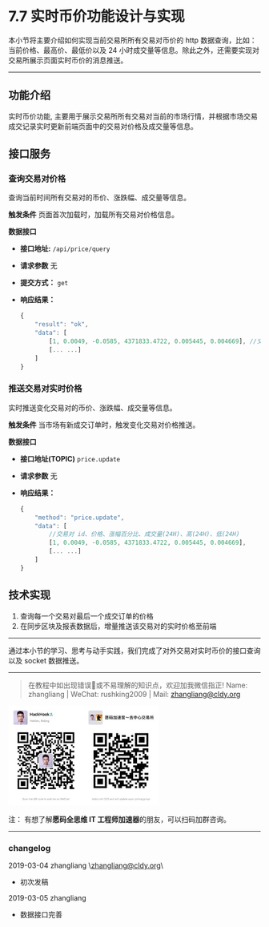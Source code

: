 # 7.7 实时币价功能设计与实现

本小节将主要介绍如何实现当前交易所所有交易对币价的 http 数据查询，比如：当前价格、最高价、最低价以及 24 小时成交量等信息。除此之外，还需要实现对交易所展示页面实时币价的消息推送。

* * *

## 功能介绍

实时币价功能, 主要用于展示交易所所有交易对当前的市场行情，并根据市场交易成交记录实时更新前端页面中的交易对价格及成交量等信息。

## 接口服务

### 查询交易对价格

查询当前时间所有交易对的币价、涨跌幅、成交量等信息。

**触发条件** 页面首次加载时，加载所有交易对价格信息。

**数据接口**

*   **接口地址:** `/api/price/query`
*   **请求参数**
    无
*   **提交方式：** `get`
*   **响应结果：**

    ```js
    {
        "result": "ok",
        "data": [
            [1, 0.0049, -0.0585, 4371833.4722, 0.005445, 0.004669], //交易对 id、价格、涨幅百分比、成交量(24H)、高(24H)、低(24H)
            [... ...]
        ]
    }
    ```

### 推送交易对实时价格

实时推送变化交易对的币价、涨跌幅、成交量等信息。

**触发条件** 当市场有新成交订单时，触发变化交易对价格推送。

**数据接口**

*   **接口地址(TOPIC)** `price.update`
*   **请求参数** 无
*   **响应结果：**

    ```js
    {
        "method": "price.update",
        "data": [
            //交易对 id、价格、涨幅百分比、成交量(24H)、高(24H)、低(24H)
            [1, 0.0049, -0.0585, 4371833.4722, 0.005445, 0.004669], 
            [... ...]
        ]
    }
    ```

## 技术实现

1.  查询每一个交易对最后一个成交订单的价格
2.  在同步区块及报表数据后，增量推送该交易对的实时价格至前端

* * *

通过本小节的学习、思考与动手实践，我们完成了对外交易对实时币价的接口查询以及 socket 数据推送。

* * *

> 在教程中如出现错误🐛或不易理解的知识点，欢迎加我微信指正! Name: zhangliang | WeChat: rushking2009 | Mail: zhangliang@cldy.org

![Show me your code.](img/9c507c40d372f5692d061c802a44deb2.jpg "加群了解")![](img/aab6c923225b0a35b6580de17534641d.jpg)

注： 有想了解**愿码全思维 IT 工程师加速器**的朋友，可以扫码加群咨询。

* * *

### **changelog**

2019-03-04 zhangliang \zhangliang@cldy.org\

*   初次发稿

2019-03-05 zhangliang

*   数据接口完善